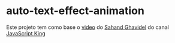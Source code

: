 # auto-text-effect-animation
Este projeto tem como base o [video](https://www.youtube.com/watch?v=EWv2jnhZErc&amp;t=36258s) do [Sahand Ghavidel](https://github.com/sahandghavidel) do canal [JavaScript King](https://www.youtube.com/@JavaScriptKing)
